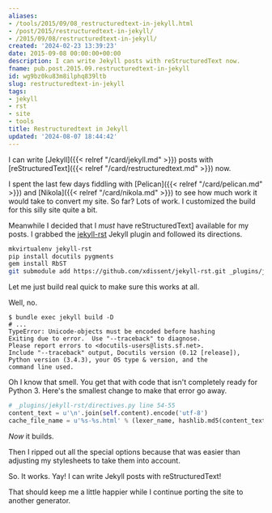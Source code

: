 ```yaml
---
aliases:
- /tools/2015/09/08_restructuredtext-in-jekyll.html
- /post/2015/restructuredtext-in-jekyll/
- /2015/09/08/restructuredtext-in-jekyll/
created: '2024-02-23 13:39:23'
date: 2015-09-08 00:00:00+00:00
description: I can write Jekyll posts with reStructuredText now.
fname: pub.post.2015.09.restructuredtext-in-jekyll
id: wg9bz0ku83m8ilphq839ltb
slug: restructuredtext-in-jekyll
tags:
- jekyll
- rst
- site
- tools
title: Restructuredtext in Jekyll
updated: '2024-08-07 18:44:42'
---
```


I can write [Jekyll]({{< relref "/card/jekyll.md" >}}) posts with [reStructuredText]({{< relref "/card/restructuredtext.md" >}}) now.

<!--more-->

I spent the last few days fiddling with [Pelican]({{< relref "/card/pelican.md" >}}) and [Nikola]({{< relref "/card/nikola.md" >}}) to see how much work it would take to convert my site. So far? Lots of work. I  customized the build for this silly site quite a bit.

Meanwhile I decided that I *must* have reStructuredText] available for my posts. I grabbed the [jekyll-rst](https://github.com/xdissent/jekyll-rst) Jekyll plugin and followed its directions.

```bash
mkvirtualenv jekyll-rst
pip install docutils pygments
gem install RbST
git submodule add https://github.com/xdissent/jekyll-rst.git _plugins/jekyll-rst
```

Let me just build real quick to make sure this works at all.

Well, no.

```console
$ bundle exec jekyll build -D
# ...
TypeError: Unicode-objects must be encoded before hashing
Exiting due to error.  Use "--traceback" to diagnose.
Please report errors to <docutils-users@lists.sf.net>.
Include "--traceback" output, Docutils version (0.12 [release]),
Python version (3.4.3), your OS type & version, and the
command line used.
```

Oh I know that smell. You get that with code that isn't completely ready for Python 3. Here's the smallest change to make that error go away.

``` python
# _plugins/jekyll-rst/directives.py line 54-55
content_text = u'\n'.join(self.content).encode('utf-8')
cache_file_name = u'%s-%s.html' % (lexer_name, hashlib.md5(content_text).hexdigest())
```

*Now* it builds.

Then I ripped out all the special options because that was easier than adjusting my stylesheets to take them into account.

So. It works. Yay! I can write Jekyll posts with reStructuredText!

That should keep me a little happier while I continue porting the site to another generator.